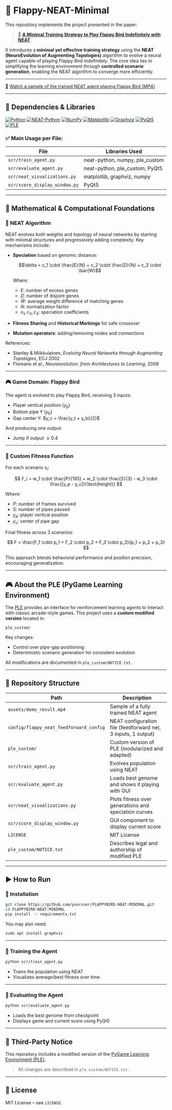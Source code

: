 # 🧠 Flappy-NEAT-Minimal

This repository implements the project presented in the paper:

> 📄 [**A Minimal Training Strategy to Play Flappy Bird Indefinitely with NEAT**](https://www.sbgames.org/sbgames2019/files/papers/ComputacaoFull/198468.pdf)

It introduces a **minimal yet effective training strategy** using the **NEAT (NeuroEvolution of Augmenting Topologies)** algorithm to evolve a neural agent capable of playing Flappy Bird indefinitely. The core idea lies in simplifying the learning environment through **controlled scenario generation**, enabling the NEAT algorithm to converge more efficiently.

---

🎥 [Watch a sample of the trained NEAT agent playing Flappy Bird (MP4)](https://drive.google.com/file/d/1Zqpkouve4UABpY74isQuIck13BtWacKS/view?usp=sharing)

---

## 🧠 Dependencies & Libraries

[![Python](https://img.shields.io/badge/Python-3.10+-3776AB?style=flat-square&logo=python&logoColor=white)](https://www.python.org/) [![NEAT-Python](https://img.shields.io/badge/neat--python-0.92-blue?style=flat-square)](https://neat-python.readthedocs.io/en/latest/) [![NumPy](https://img.shields.io/badge/NumPy-1.26.4-013243?style=flat-square&logo=numpy&logoColor=white)](https://numpy.org/) [![Matplotlib](https://img.shields.io/badge/Matplotlib-3.8.0-11557C?style=flat-square&logo=matplotlib&logoColor=white)](https://matplotlib.org/) [![Graphviz](https://img.shields.io/badge/Graphviz-2.50+-E10098?style=flat-square&logo=graphviz&logoColor=white)](https://graphviz.org/) [![PyQt5](https://img.shields.io/badge/PyQt5-5.15.9-41CD52?style=flat-square&logo=qt&logoColor=white)](https://riverbankcomputing.com/software/pyqt/) [![PLE](https://img.shields.io/badge/PLE-Custom--Modified-orange?style=flat-square)](https://github.com/ntasfi/PyGame-Learning-Environment)

### ✅ Main Usage per File:

| File                                | Libraries Used                                                     |
|-------------------------------------|--------------------------------------------------------------------|
| `scr/train_agent.py`                | neat-python, numpy, ple_custom                                     |
| `scr/evaluate_agent.py`            | neat-python, ple_custom, PyQt5                                     |
| `scr/neat_visualizations.py`       | matplotlib, graphviz, numpy                                        |
| `scr/score_display_window.py`      | PyQt5                                                              |

---

## 📘 Mathematical & Computational Foundations

### 🧠 NEAT Algorithm

NEAT evolves both weights and topology of neural networks by starting with minimal structures and progressively adding complexity. Key mechanisms include:

- **Speciation** based on genomic distance:

  $$\delta = c_1 \cdot \frac{E}{N} + c_2 \cdot \frac{D}{N} + c_3 \cdot \bar{W}$$

  Where:
  - $E$: number of excess genes  
  - $D$: number of disjoint genes  
  - $\bar{W}$: average weight difference of matching genes  
  - $N$: normalization factor  
  - $c_1, c_2, c_3$: speciation coefficients

- **Fitness Sharing** and **Historical Markings** for safe crossover  
- **Mutation operators**: adding/removing nodes and connections

References:
- Stanley & Miikkulainen, *Evolving Neural Networks through Augmenting Topologies*, ECJ 2002  
- Floreano et al., *Neuroevolution: from Architectures to Learning*, 2008

---

### 🎮 Game Domain: Flappy Bird

The agent is evolved to play Flappy Bird, receiving 3 inputs:
- Player vertical position ($y_p$)
- Bottom pipe Y ($y_b$)
- Gap center Y: $y_c = \frac{y_t + y_b}{2}$

And producing one output:
- Jump if output $\geq 0.4$

---

### 🧮 Custom Fitness Function

For each scenario $s_i$:

$$
F_i = w_1 \cdot \frac{P}{195} + w_2 \cdot \frac{S}{3} - w_3 \cdot \frac{|y_p - y_c|}{\text{height}}
$$

Where:
- $P$: number of frames survived  
- $S$: number of pipes passed  
- $y_p$: player vertical position  
- $y_c$: center of pipe gap  

Final fitness across 3 scenarios:

$$
F = \frac{F_1 \cdot p_1 + F_2 \cdot p_2 + F_3 \cdot p_3}{p_1 + p_2 + p_3}
$$

This approach blends behavioral performance and position precision, encouraging generalization.

---

## 🎮 About the PLE (PyGame Learning Environment)

The [PLE](https://github.com/ntasfi/PyGame-Learning-Environment) provides an interface for reinforcement learning agents to interact with classic arcade-style games. This project uses a **custom modified version** located in:

```
ple_custom/
```

Key changes:
- Control over pipe-gap positioning  
- Deterministic scenario generation for consistent evolution  

All modifications are documented in `ple_custom/NOTICE.txt`.

---

## 📂 Repository Structure

| Path                                 | Description                                                                 |
|--------------------------------------|-----------------------------------------------------------------------------|
| `assets/demo_result.mp4`             | Sample of a fully trained NEAT agent                                       |
| `config/flappy_neat_feedforward_config` | NEAT configuration file (feedforward net, 3 inputs, 1 output)          |
| `ple_custom/`                        | Custom version of PLE (modularized and adapted)                            |
| `scr/train_agent.py`                | Evolves population using NEAT                                              |
| `scr/evaluate_agent.py`             | Loads best genome and shows it playing with GUI                            |
| `scr/neat_visualizations.py`        | Plots fitness over generations and speciation curves                       |
| `scr/score_display_window.py`       | GUI component to display current score                                     |
| `LICENSE`                            | MIT License                                                                |
| `ple_custom/NOTICE.txt`             | Describes legal and authorship of modified PLE                            |

---

## ▶️ How to Run

### 🔧 Installation

```bash
git clone https://github.com/youruser/FLAPPYBIRD-NEAT-MINIMAL.git
cd FLAPPYBIRD-NEAT-MINIMAL
pip install -r requirements.txt
```

You may also need:

```bash
sudo apt install graphviz
```

---

### 🚀 Training the Agent

```bash
python scr/train_agent.py
```

- Trains the population using NEAT  
- Visualizes average/best fitness over time  

---

### 🎯 Evaluating the Agent

```bash
python scr/evaluate_agent.py
```

- Loads the best genome from checkpoint  
- Displays game and current score using PyQt5  

---

## 📄 Third-Party Notice

This repository includes a modified version of the [PyGame Learning Environment (PLE)](https://github.com/ntasfi/PyGame-Learning-Environment).

> All changes are described in `ple_custom/NOTICE.txt`.

---

## 🪪 License

MIT License – see `LICENSE`.
